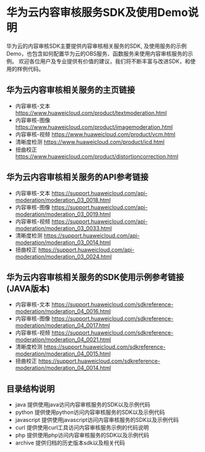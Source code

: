 # 华为云内容审核服务SDK及使用Demo说明

华为云的内容审核SDK主要提供内容审核相关服务的SDK, 及使用服务的示例Demo，也包含如何配置华为云的OBS服务、函数服务来使用内容审核服务的示例。
欢迎各位用户及专业提供有价值的建议，我们将不断丰富与改进SDK，和使用的样例代码。

## 华为云内容审核相关服务的主页链接
+ 内容审核-文本  https://www.huaweicloud.com/product/textmoderation.html
+ 内容审核-图像  https://www.huaweicloud.com/product/imagemoderation.html
+ 内容审核-视频  https://www.huaweicloud.com/product/vcm.html
+ 清晰度检测     https://www.huaweicloud.com/product/icd.html
+ 扭曲校正       https://www.huaweicloud.com/product/distortioncorrection.html


## 华为云内容审核相关服务的API参考链接
+ 内容审核-文本  https://support.huaweicloud.com/api-moderation/moderation_03_0018.html
+ 内容审核-图像  https://support.huaweicloud.com/api-moderation/moderation_03_0019.html
+ 内容审核-视频  https://support.huaweicloud.com/api-moderation/moderation_03_0033.html
+ 清晰度检测     https://support.huaweicloud.com/api-moderation/moderation_03_0014.html
+ 扭曲校正       https://support.huaweicloud.com/api-moderation/moderation_03_0024.html

## 华为云内容审核相关服务的SDK使用示例参考链接(JAVA版本)
+ 内容审核-文本  https://support.huaweicloud.com/sdkreference-moderation/moderation_04_0016.html
+ 内容审核-图像  https://support.huaweicloud.com/sdkreference-moderation/moderation_04_0017.html
+ 内容审核-视频  https://support.huaweicloud.com/sdkreference-moderation/moderation_04_0021.html
+ 清晰度检测     https://support.huaweicloud.com/sdkreference-moderation/moderation_04_0015.html
+ 扭曲校正       https://support.huaweicloud.com/sdkreference-moderation/moderation_04_0014.html

## 目录结构说明
+ java 提供使用java访问内容审核服务的SDK以及示例代码
+ python 提供使用python访问内容审核服务的SDK以及示例代码
+ javascript 提供使用javascript访问内容审核服务的SDK以及示例代码
+ curl 提供使用curl工具访问内容审核服务示例的代码说明
+ php 提供使用php访问内容审核服务的SDK以及示例代码
+ archive 提供归档的历史版本sdk以及相关代码



